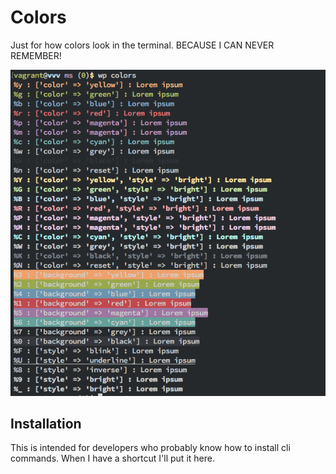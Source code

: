 # Colors

Just for how colors look in the terminal. BECAUSE I CAN NEVER REMEMBER!

![screenshot](screenshot.png)

## Installation

This is intended for developers who probably know how to install cli commands. When I have a shortcut I'll put it here. 
